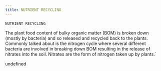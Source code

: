 ```yaml
---
title: NUTRIENT RECYCLING
---
```

`NUTRIENT RECYCLING`

The plant food content of bulky organic matter (BOM) is broken down (mostly by bacteria) and so released and recycled back to the plants.  Commonly talked about is the nitrogen cycle where several different bacteria are involved in breaking down BOM resulting in the release of nitrates into the soil. Nitrates are the form of nitrogen taken up by plants.`

undefined